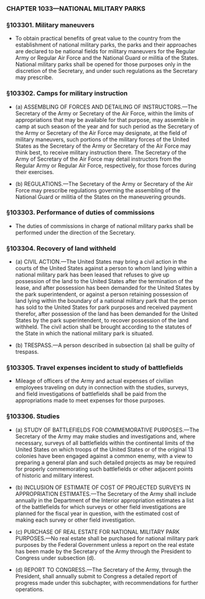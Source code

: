 ### **CHAPTER 1033—NATIONAL MILITARY PARKS**

### §103301. Military maneuvers
* To obtain practical benefits of great value to the country from the establishment of national military parks, the parks and their approaches are declared to be national fields for military maneuvers for the Regular Army or Regular Air Force and the National Guard or militia of the States. National military parks shall be opened for those purposes only in the discretion of the Secretary, and under such regulations as the Secretary may prescribe.

### §103302. Camps for military instruction
* (a) ASSEMBLING OF FORCES AND DETAILING OF INSTRUCTORS.—The Secretary of the Army or Secretary of the Air Force, within the limits of appropriations that may be available for that purpose, may assemble in camp at such season of the year and for such period as the Secretary of the Army or Secretary of the Air Force may designate, at the field of military maneuvers, such portions of the military forces of the United States as the Secretary of the Army or Secretary of the Air Force may think best, to receive military instruction there. The Secretary of the Army of Secretary of the Air Force may detail instructors from the Regular Army or Regular Air Force, respectively, for those forces during their exercises.

* (b) REGULATIONS.—The Secretary of the Army or Secretary of the Air Force may prescribe regulations governing the assembling of the National Guard or militia of the States on the maneuvering grounds.

### §103303. Performance of duties of commissions
* The duties of commissions in charge of national military parks shall be performed under the direction of the Secretary.

### §103304. Recovery of land withheld
* (a) CIVIL ACTION.—The United States may bring a civil action in the courts of the United States against a person to whom land lying within a national military park has been leased that refuses to give up possession of the land to the United States after the termination of the lease, and after possession has been demanded for the United States by the park superintendent, or against a person retaining possession of land lying within the boundary of a national military park that the person has sold to the United States for park purposes and received payment therefor, after possession of the land has been demanded for the United States by the park superintendent, to recover possession of the land withheld. The civil action shall be brought according to the statutes of the State in which the national military park is situated.

* (b) TRESPASS.—A person described in subsection (a) shall be guilty of trespass.

### §103305. Travel expenses incident to study of battlefields
* Mileage of officers of the Army and actual expenses of civilian employees traveling on duty in connection with the studies, surveys, and field investigations of battlefields shall be paid from the appropriations made to meet expenses for those purposes.

### §103306. Studies
* (a) STUDY OF BATTLEFIELDS FOR COMMEMORATIVE PURPOSES.—The Secretary of the Army may make studies and investigations and, where necessary, surveys of all battlefields within the continental limits of the United States on which troops of the United States or of the original 13 colonies have been engaged against a common enemy, with a view to preparing a general plan and such detailed projects as may be required for properly commemorating such battlefields or other adjacent points of historic and military interest.

* (b) INCLUSION OF ESTIMATE OF COST OF PROJECTED SURVEYS IN APPROPRIATION ESTIMATES.—The Secretary of the Army shall include annually in the Department of the Interior appropriation estimates a list of the battlefields for which surveys or other field investigations are planned for the fiscal year in question, with the estimated cost of making each survey or other field investigation.

* (c) PURCHASE OF REAL ESTATE FOR NATIONAL MILITARY PARK PURPOSES.—No real estate shall be purchased for national military park purposes by the Federal Government unless a report on the real estate has been made by the Secretary of the Army through the President to Congress under subsection (d).

* (d) REPORT TO CONGRESS.—The Secretary of the Army, through the President, shall annually submit to Congress a detailed report of progress made under this subchapter, with recommendations for further operations.